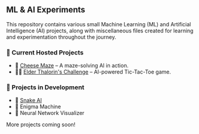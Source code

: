 ## ML & AI Experiments
This repository contains various small Machine Learning (ML) and Artificial Intelligence (AI) projects, along with miscellaneous files created for learning and experimentation throughout the journey.

### 🚀 Current Hosted Projects
* 🧀 [Cheese Maze](https://cheese-maze.vercel.app) – A maze-solving AI in action.
* 🧙‍♂️ [Elder Thalorin's Challenge](https://elder-thalorins-challenge.vercel.app/) – AI-powered Tic-Tac-Toe game.

### 🔧 Projects in Development
* 🐍 [Snake AI](https://snake-ai-nine.vercel.app/) 
* 🔐 Enigma Machine 
* 🧠 Neural Network Visualizer 


More projects coming soon! 
